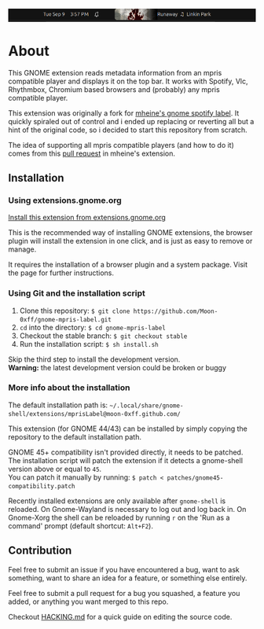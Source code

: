 ![alt text](https://github.com/Alexhal9000/gnome-mpris-label/raw/main/screenshot_Alexhal9000.png "extension screenshot")

# About
This GNOME extension reads metadata information from an mpris compatible player and displays it on the top bar. It works with Spotify, Vlc, Rhythmbox, Chromium based browsers and (probably) any mpris compatible player.

This extension was originally a fork for [mheine's gnome spotify label](https://github.com/mheine/gnome-shell-spotify-label). It quickly spiraled out of control and i ended up replacing or reverting all but a hint of the original code, so i decided to start this repository from scratch.

The idea of supporting all mpris compatible players (and how to do it) comes from this [pull request](https://github.com/mheine/gnome-shell-spotify-label/pull/21) in mheine's extension.

## Installation

### Using extensions.gnome.org
[Install this extension from extensions.gnome.org](https://extensions.gnome.org/extension/4928/mpris-label)

This is the recommended way of installing GNOME extensions, the browser plugin will install the extension in one click, and is just as easy to remove or manage.

It requires the installation of a browser plugin and a system package. Visit the page for further instructions.

### Using Git and the installation script
1. Clone this repository: `$ git clone https://github.com/Moon-0xff/gnome-mpris-label.git`
2. `cd` into the directory: `$ cd gnome-mpris-label`
3. Checkout the stable branch: `$ git checkout stable`
4. Run the installation script: `$ sh install.sh`

Skip the third step to install the development version.  
**Warning:** the latest development version could be broken or buggy

### More info about the installation

The default installation path is: `~/.local/share/gnome-shell/extensions/mprisLabel@moon-0xff.github.com/`

This extension (for GNOME 44/43) can be installed by simply copying the repository to the default installation path.

GNOME 45+ compatibility isn't provided directly, it needs to be patched.  
The installation script will patch the extension if it detects a gnome-shell version above or equal to `45`.  
You can patch it manually by running: `$ patch < patches/gnome45-compatibility.patch`

Recently installed extensions are only available after `gnome-shell` is reloaded. On Gnome-Wayland is necessary to log out and log back in. On Gnome-Xorg the shell can be reloaded by running `r` on the 'Run as a command' prompt (default shortcut: `Alt+F2`).

## Contribution

Feel free to submit an issue if you have encountered a bug, want to ask something, want to share an idea for a feature, or something else entirely.

Feel free to submit a pull request for a bug you squashed, a feature you added, or anything you want merged to this repo.

Checkout [HACKING.md](https://github.com/Moon-0xff/gnome-mpris-label/blob/main/HACKING.md) for a quick guide on editing the source code.
